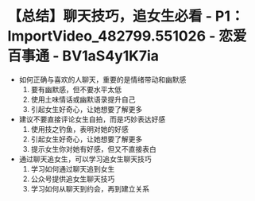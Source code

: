 # 【总结】聊天技巧，追女生必看 - P1：ImportVideo_482799.551026 - 恋爱百事通 - BV1aS4y1K7ia

-   如何正确与喜欢的人聊天，重要的是情绪带动和幽默感
    1.  要有幽默感，但不要水平太低
    2.  使用土味情话或幽默语录提升自己
    3.  引起女生好奇心，让她想要了解更多
-   建议不要直接评论女生自拍，而是巧妙表达好感
    1.  使用技之钓鱼，表明对她的好感
    2.  引起女生好奇心，让她想要了解更多
    3.  提示女生你对她有好感，但又不直接表白
-   通过聊天追女生，可以学习追女生聊天技巧
    1.  学习如何通过聊天追到女生
    2.  公众号提供追女生聊天技巧
    3.  学习如何从聊天到约会，再到建立关系